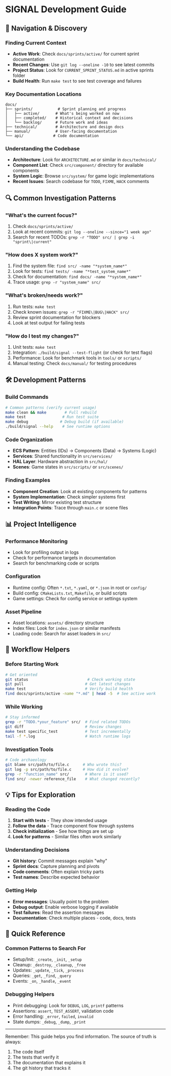 # SIGNAL Development Guide

## 📍 Navigation & Discovery

### Finding Current Context
- **Active Work**: Check `docs/sprints/active/` for current sprint documentation
- **Recent Changes**: Use `git log --oneline -10` to see latest commits
- **Project Status**: Look for `CURRENT_SPRINT_STATUS.md` in active sprints folder
- **Build Health**: Run `make test` to see test coverage and failures

### Key Documentation Locations
```
docs/
├── sprints/           # Sprint planning and progress
│   ├── active/       # What's being worked on now
│   ├── completed/    # Historical context and decisions
│   └── backlog/      # Future work and ideas
├── technical/        # Architecture and design docs
├── manual/           # User-facing documentation
└── api/             # Code documentation
```

### Understanding the Codebase
- **Architecture**: Look for `ARCHITECTURE.md` or similar in `docs/technical/`
- **Component List**: Check `src/component/` directory for available components
- **System Logic**: Browse `src/system/` for game logic implementations
- **Recent Issues**: Search codebase for `TODO`, `FIXME`, `HACK` comments

## 🔍 Common Investigation Patterns

### "What's the current focus?"
1. Check `docs/sprints/active/`
2. Look at recent commits: `git log --oneline --since="1 week ago"`
3. Search for recent TODOs: `grep -r "TODO" src/ | grep -i "sprint\|current"`

### "How does X system work?"
1. Find the system file: `find src/ -name "*system_name*"`
2. Look for tests: `find tests/ -name "*test_system_name*"`
3. Check for documentation: `find docs/ -name "*system_name*"`
4. Trace usage: `grep -r "system_name" src/`

### "What's broken/needs work?"
1. Run tests: `make test`
2. Check known issues: `grep -r "FIXME\|BUG\|HACK" src/`
3. Review sprint documentation for blockers
4. Look at test output for failing tests

### "How do I test my changes?"
1. Unit tests: `make test`
2. Integration: `./build/signal --test-flight` (or check for test flags)
3. Performance: Look for benchmark tools in `tools/` or `scripts/`
4. Manual testing: Check `docs/manual/` for testing procedures

## 🛠️ Development Patterns

### Build Commands
```bash
# Common patterns (verify current usage)
make clean && make        # Full rebuild
make test                # Run test suite
make debug              # Debug build (if available)
./build/signal --help    # See runtime options
```

### Code Organization
- **ECS Pattern**: Entities (IDs) → Components (Data) → Systems (Logic)
- **Services**: Shared functionality in `src/services/`
- **HAL Layer**: Hardware abstraction in `src/hal/`
- **Scenes**: Game states in `src/scripts/` or `src/scenes/`

### Finding Examples
- **Component Creation**: Look at existing components for patterns
- **System Implementation**: Check simpler systems first
- **Test Writing**: Mirror existing test structure
- **Integration Points**: Trace through `main.c` or scene files

## 📊 Project Intelligence

### Performance Monitoring
- Look for profiling output in logs
- Check for performance targets in documentation
- Search for benchmarking code or scripts

### Configuration
- Runtime config: Often `*.txt`, `*.yaml`, or `*.json` in root or `config/`
- Build config: `CMakeLists.txt`, `Makefile`, or build scripts
- Game settings: Check for config service or settings system

### Asset Pipeline
- Asset locations: `assets/` directory structure
- Index files: Look for `index.json` or similar manifests
- Loading code: Search for asset loaders in `src/`

## 🔄 Workflow Helpers

### Before Starting Work
```bash
# Get oriented
git status                          # Check working state
git pull                           # Get latest changes
make test                          # Verify build health
find docs/sprints/active -name "*.md" | head -5  # See active work
```

### While Working
```bash
# Stay informed
grep -r "TODO.*your_feature" src/  # Find related TODOs
git diff                           # Review changes
make test specific_test            # Test incrementally
tail -f *.log                      # Watch runtime logs
```

### Investigation Tools
```bash
# Code archaeology
git blame src/path/to/file.c      # Who wrote this?
git log -p src/path/to/file.c     # How did it evolve?
grep -r "function_name" src/       # Where is it used?
find src/ -newer reference_file    # What changed recently?
```

## 💡 Tips for Exploration

### Reading the Code
1. **Start with tests** - They show intended usage
2. **Follow the data** - Trace component flow through systems
3. **Check initialization** - See how things are set up
4. **Look for patterns** - Similar files often work similarly

### Understanding Decisions
- **Git history**: Commit messages explain "why"
- **Sprint docs**: Capture planning and pivots
- **Code comments**: Often explain tricky parts
- **Test names**: Describe expected behavior

### Getting Help
- **Error messages**: Usually point to the problem
- **Debug output**: Enable verbose logging if available
- **Test failures**: Read the assertion messages
- **Documentation**: Check multiple places - code, docs, tests

## 🚀 Quick Reference

### Common Patterns to Search For
- Setup/Init: `_create`, `_init`, `_setup`
- Cleanup: `_destroy`, `_cleanup`, `_free`
- Updates: `_update`, `_tick`, `_process`
- Queries: `_get`, `_find`, `_query`
- Events: `_on`, `_handle`, `_event`

### Debugging Helpers
- Print debugging: Look for `DEBUG`, `LOG`, `printf` patterns
- Assertions: `assert`, `TEST_ASSERT`, validation code
- Error handling: `_error`, `failed`, `invalid`
- State dumps: `_debug`, `_dump`, `_print`

---

Remember: This guide helps you find information. The source of truth is always:
1. The code itself
2. The tests that verify it
3. The documentation that explains it
4. The git history that tracks it